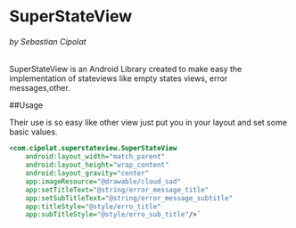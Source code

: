 # SuperStateView
###### by Sebastian Cipolat

SuperStateView is an Android Library created to make easy the implementation of stateviews like empty states views, error messages,other.


##Usage

Their use is so easy like other view just put you in your layout and set some basic values.
```xml
<com.cipolat.superstateview.SuperStateView
    android:layout_width="match_parent"
    android:layout_height="wrap_content"
    android:layout_gravity="center"
    app:imageResource="@drawable/cloud_sad"
    app:setTitleText="@string/error_message_title"
    app:setSubTitleText="@string/error_message_subtitle"
    app:titleStyle="@style/erro_title"
    app:subTitleStyle="@style/erro_sub_title"/>` 
  ```
